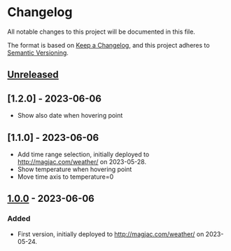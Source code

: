# Changelog
All notable changes to this project will be documented in this file.

The format is based on [Keep a Changelog](https://keepachangelog.com/en/1.0.0/),
and this project adheres to [Semantic Versioning](https://semver.org/spec/v2.0.0.html).

## [Unreleased]

## [1.2.0] - 2023-06-06
* Show also date when hovering point

## [1.1.0] - 2023-06-06
* Add time range selection, initially deployed to http://magjac.com/weather/ on 2023-05-28.
* Show temperature when hovering point
* Move time axis to temperature=0

## [1.0.0] - 2023-06-06

### Added
 * First version, initially deployed to http://magjac.com/weather/ on 2023-05-24.

[Unreleased]: https://github.com/magjac/graphviz-visual-editor/compare/v1.0.0...HEAD
[1.0.0]: https://github.com/magjac/graphviz-visual-editor/compare/...v1.0.0

